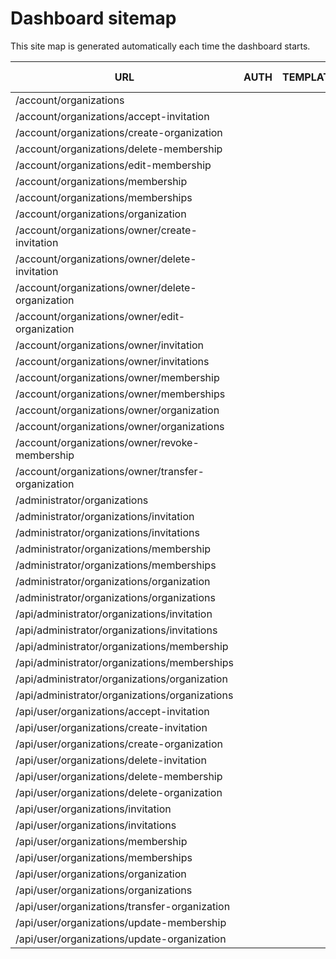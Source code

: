 # Dashboard sitemap
This site map is generated automatically each time the dashboard starts.

| URL | AUTH | TEMPLATE | HTTP REQUESTS | NODEJS | HTML |
|-----|------|----------|---------------|--------|------|
|/account/organizations|      |            |GET            |/src/www/account/organizations/index.js|/src/www/account/organizations/index.html|
|/account/organizations/accept-invitation|      |            |GET POST       |/src/www/account/organizations/accept-invitation.js|/src/www/account/organizations/accept-invitation.html|
|/account/organizations/create-organization|      |            |GET POST       |/src/www/account/organizations/create-organization.js|/src/www/account/organizations/create-organization.html|
|/account/organizations/delete-membership|      |            |GET POST       |/src/www/account/organizations/delete-membership.js|/src/www/account/organizations/delete-membership.html|
|/account/organizations/edit-membership|      |            |GET POST       |/src/www/account/organizations/edit-membership.js|/src/www/account/organizations/edit-membership.html|
|/account/organizations/membership|      |            |GET            |/src/www/account/organizations/membership.js|/src/www/account/organizations/membership.html|
|/account/organizations/memberships|      |            |GET            |/src/www/account/organizations/memberships.js|/src/www/account/organizations/memberships.html|
|/account/organizations/organization|      |            |GET            |/src/www/account/organizations/organization.js|/src/www/account/organizations/organization.html|
|/account/organizations/owner/create-invitation|      |            |GET POST       |/src/www/account/organizations/owner/create-invitation.js|/src/www/account/organizations/owner/create-invitation.html|
|/account/organizations/owner/delete-invitation|      |            |GET POST       |/src/www/account/organizations/owner/delete-invitation.js|/src/www/account/organizations/owner/delete-invitation.html|
|/account/organizations/owner/delete-organization|      |            |GET POST       |/src/www/account/organizations/owner/delete-organization.js|/src/www/account/organizations/owner/delete-organization.html|
|/account/organizations/owner/edit-organization|      |            |GET POST       |/src/www/account/organizations/owner/edit-organization.js|/src/www/account/organizations/owner/edit-organization.html|
|/account/organizations/owner/invitation|      |            |GET            |/src/www/account/organizations/owner/invitation.js|/src/www/account/organizations/owner/invitation.html|
|/account/organizations/owner/invitations|      |            |GET            |/src/www/account/organizations/owner/invitations.js|/src/www/account/organizations/owner/invitations.html|
|/account/organizations/owner/membership|      |            |GET            |/src/www/account/organizations/owner/membership.js|/src/www/account/organizations/owner/membership.html|
|/account/organizations/owner/memberships|      |            |GET            |/src/www/account/organizations/owner/memberships.js|/src/www/account/organizations/owner/memberships.html|
|/account/organizations/owner/organization|      |            |GET            |/src/www/account/organizations/owner/organization.js|/src/www/account/organizations/owner/organization.html|
|/account/organizations/owner/organizations|      |            |GET            |/src/www/account/organizations/owner/organizations.js|/src/www/account/organizations/owner/organizations.html|
|/account/organizations/owner/revoke-membership|      |            |GET POST       |/src/www/account/organizations/owner/revoke-membership.js|/src/www/account/organizations/owner/revoke-membership.html|
|/account/organizations/owner/transfer-organization|      |            |GET POST       |/src/www/account/organizations/owner/transfer-organization.js|/src/www/account/organizations/owner/transfer-organization.html|
|/administrator/organizations|      |            |GET            |/src/www/administrator/organizations/index.js|/src/www/administrator/organizations/index.html|
|/administrator/organizations/invitation|      |            |GET            |/src/www/administrator/organizations/invitation.js|/src/www/administrator/organizations/invitation.html|
|/administrator/organizations/invitations|      |            |GET            |/src/www/administrator/organizations/invitations.js|/src/www/administrator/organizations/invitations.html|
|/administrator/organizations/membership|      |            |GET            |/src/www/administrator/organizations/membership.js|/src/www/administrator/organizations/membership.html|
|/administrator/organizations/memberships|      |            |GET            |/src/www/administrator/organizations/memberships.js|/src/www/administrator/organizations/memberships.html|
|/administrator/organizations/organization|      |            |GET            |/src/www/administrator/organizations/organization.js|/src/www/administrator/organizations/organization.html|
|/administrator/organizations/organizations|      |            |GET            |/src/www/administrator/organizations/organizations.js|/src/www/administrator/organizations/organizations.html|
|/api/administrator/organizations/invitation|      |            |GET            |/src/www/api/administrator/organizations/invitation.js||
|/api/administrator/organizations/invitations|      |            |GET            |/src/www/api/administrator/organizations/invitations.js||
|/api/administrator/organizations/membership|      |            |GET            |/src/www/api/administrator/organizations/membership.js||
|/api/administrator/organizations/memberships|      |            |GET            |/src/www/api/administrator/organizations/memberships.js||
|/api/administrator/organizations/organization|      |            |GET            |/src/www/api/administrator/organizations/organization.js||
|/api/administrator/organizations/organizations|      |            |GET            |/src/www/api/administrator/organizations/organizations.js||
|/api/user/organizations/accept-invitation|      |            |PATCH          |/src/www/api/user/organizations/accept-invitation.js||
|/api/user/organizations/create-invitation|      |            |POST           |/src/www/api/user/organizations/create-invitation.js||
|/api/user/organizations/create-organization|      |            |POST           |/src/www/api/user/organizations/create-organization.js||
|/api/user/organizations/delete-invitation|      |            |DELETE         |/src/www/api/user/organizations/delete-invitation.js||
|/api/user/organizations/delete-membership|      |            |DELETE         |/src/www/api/user/organizations/delete-membership.js||
|/api/user/organizations/delete-organization|      |            |DELETE         |/src/www/api/user/organizations/delete-organization.js||
|/api/user/organizations/invitation|      |            |GET            |/src/www/api/user/organizations/invitation.js||
|/api/user/organizations/invitations|      |            |GET            |/src/www/api/user/organizations/invitations.js||
|/api/user/organizations/membership|      |            |GET            |/src/www/api/user/organizations/membership.js||
|/api/user/organizations/memberships|      |            |GET            |/src/www/api/user/organizations/memberships.js||
|/api/user/organizations/organization|      |            |GET            |/src/www/api/user/organizations/organization.js||
|/api/user/organizations/organizations|      |            |GET            |/src/www/api/user/organizations/organizations.js||
|/api/user/organizations/transfer-organization|      |            |PATCH          |/src/www/api/user/organizations/transfer-organization.js||
|/api/user/organizations/update-membership|      |            |PATCH          |/src/www/api/user/organizations/update-membership.js||
|/api/user/organizations/update-organization|      |            |PATCH          |/src/www/api/user/organizations/update-organization.js||
